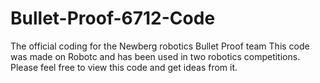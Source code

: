 # Bullet-Proof-6712-Code
The official coding for the Newberg robotics Bullet Proof team 
This code was made on Robotc and has been used in two robotics competitions. Please feel free to view this code and get ideas from it.
